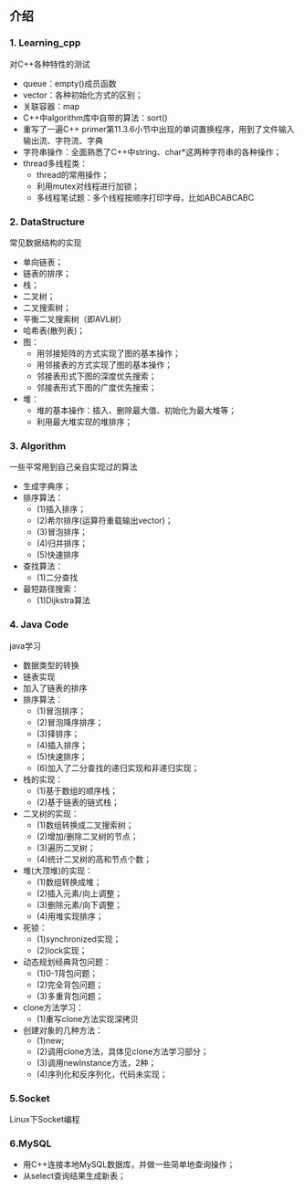 ## 介绍

###  1. Learning_cpp
对C++各种特性的测试
- queue：empty()成员函数
- vector：各种初始化方式的区别；
- 关联容器：map
- C++中algorithm库中自带的算法：sort()
- 重写了一遍C++ primer第11.3.6小节中出现的单词置换程序，用到了文件输入输出流、字符流、字典
- 字符串操作：全面熟悉了C++中string、char*这两种字符串的各种操作；
- thread多线程类：
	- thread的常用操作；
	- 利用mutex对线程进行加锁；
	- 多线程笔试题：多个线程按顺序打印字母，比如ABCABCABC

###  2. DataStructure
常见数据结构的实现
- 单向链表；
- 链表的排序；
- 栈；
- 二叉树；
- 二叉搜索树；
- 平衡二叉搜索树（即AVL树）
- 哈希表(散列表)；
- 图：
	- 用邻接矩阵的方式实现了图的基本操作；
	- 用邻接表的方式实现了图的基本操作；
	- 邻接表形式下图的深度优先搜索；
	- 邻接表形式下图的广度优先搜索；
- 堆：
	- 堆的基本操作：插入、删除最大值、初始化为最大堆等；
	- 利用最大堆实现的堆排序；

###  3. Algorithm
一些平常用到自己亲自实现过的算法
- 生成字典序；
- 排序算法：
    - (1)插入排序；
	- (2)希尔排序(运算符重载输出vector)；
	- (3)冒泡排序；
	- (4)归并排序；
	- (5)快速排序
- 查找算法：
	- (1)二分查找
- 最短路径搜索：
	- (1)Dijkstra算法
    
### 4. Java Code
java学习
- 数据类型的转换
- 链表实现
- 加入了链表的排序
- 排序算法：
    - (1)冒泡排序；
    - (2)冒泡降序排序；
    - (3)择排序；
    - (4)插入排序；
    - (5)快速排序；
    - (6)加入了二分查找的递归实现和非递归实现；
- 栈的实现：
    - (1)基于数组的顺序栈；
    - (2)基于链表的链式栈；
- 二叉树的实现：
    - (1)数组转换成二叉搜索树；
    - (2)增加/删除二叉树的节点；
    - (3)遍历二叉树；
    - (4)统计二叉树的高和节点个数；
- 堆(大顶堆)的实现：
    - (1)数组转换成堆；
    - (2)插入元素/向上调整；
    - (3)删除元素/向下调整；
    - (4)用堆实现排序；
- 死锁：
    - (1)synchronized实现；
    - (2)lock实现；
- 动态规划经典背包问题：
    - (1)0-1背包问题；
    - (2)完全背包问题；
    - (3)多重背包问题；
- clone方法学习：
    - (1)重写clone方法实现深拷贝
- 创建对象的几种方法：
    - (1)new;
    - (2)调用clone方法，具体见clone方法学习部分；
    - (3)调用newInstance方法，2种；
    - (4)序列化和反序列化，代码未实现；

### 5.Socket
Linux下Socket编程

### 6.MySQL
- 用C++连接本地MySQL数据库，并做一些简单地查询操作；
- 从select查询结果生成新表；
